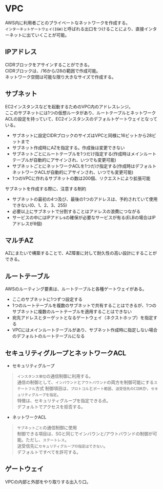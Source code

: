 # VPC
AWS内に利用者ごとのプライベートなネットワークを作成する。  
`インターネットゲートウェイ(IGW)`と呼ばれる出口をつけることにより、直接インターネットに出ていくことが可能。

## IPアドレス
CIDRブロックをアサインすることができる。  
CIDRブロックは、/16から/28の範囲で作成可能。  
ネットワーク空間は可能な限り大きなサイズで作成する。  

## サブネット
EC2インスタンスなどを起動するためのVPC内のアドレスレンジ。  
ここのサブネットには1つの仮想ルータがあり、ルートテーブルとネットワークACLの設定を持っていて、EC2インスタンスのデフォルトゲートウェイとなっている。

- サブネットに設定CIDRブロックのサイズはVPCと同様に16ビットから28ビットまで
- サブネット作成時にAZを指定する。作成後は変更できない
- サブネットごとにルートテーブルを1つだけ指定する(作成時はメインルートテーブルが自動的にアサインされ、いつでも変更可能)
- サブネットごとにネットワークACLを1つだけ指定する(作成時はデフォルトネットワークACLが自動的にアサインされ、いつでも変更可能)
- 1つのVPCに作れるサブネットの数は200個、リクエストにより拡張可能

サブネットを作成する際に、注意する制約

- サブネットの最初の4つ及び、最後の1つのアドレスは、予約されていて使用できない(0、1、2、3、255)
- 必要以上にサブネットで分割することはアドレスの浪費につながる
- サービスの中にはIPアドレsの確保が必要なサービスが有る(ELBの場合はIPアドレスが8個)

## マルチAZ
AZにまたいで構築することで、AZ障害に対して耐久性の高い設計にすることができる。  

## ルートテーブル
AWSのルーティング要素は、ルートテーブルと各種ゲートウェイがある。

- ここのサブネットに1つずつ設定する
- 1つのルートテーブルを複数のサブネットで共有することはできるが、1つのサブネットに複数のルートテーブルを適用することはできない
- 宛先アドレスとターゲットとなるゲートウェイ（ネクストホップ）を指定する
- VPCにはメインルートテーブルがあり、サブネット作成時に指定しない場合のデフォルトのルートテーブルになる

## セキュリティグループとネットワークACL
- セキュリティグループ
> `インスタンス単位`の通信制御に利用する。  
> 通信の制御として、`インバウンド`と`アウトバウンド`の両方を制御可能にする`ステートフル`方式
> 制御項目は、`プロトコル`と`ポート範囲`、`送受信先のCIDR`か、`セキュリティグループを指定`。  
> 特徴は、セキュリティグループを指定できる点。  
> デフォルトでアクセスを拒否する。

- ネットワークACL
> `サブネットごと`の通信制御に使用  
> 制御できる項目は、SGと同じでインバウンと/アウトバウンドの制御が可能。ただし、`ステートレス`。  
> 送受信先に`セキュリティグループの指定はできない`。  
> デフォルトですべてを許可する。

## ゲートウェイ
VPCの内部と外部をやり取りする出入り口。



